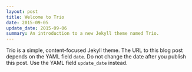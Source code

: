 ```yaml
---
layout: post
title: Welcome to Trio
date: 2015-09-05
update_date: 2015-09-06
summary: An introduction to a new Jekyll theme named Trio.
---
```


Trio is a simple, content-focused Jekyll theme. The URL to this blog post depends on the YAML field `date`. Do not change the date after you publish this post. Use the YAML field `update_date` instead.
